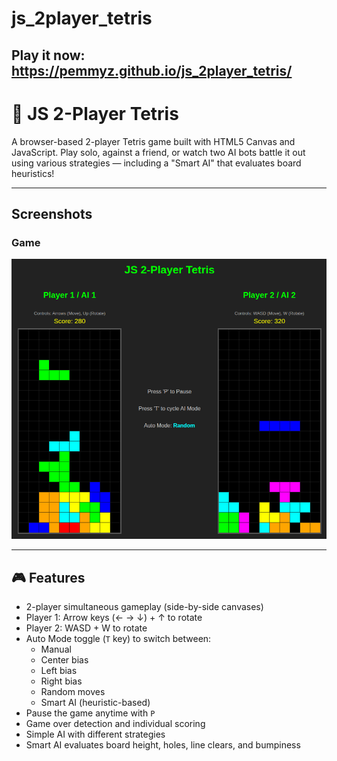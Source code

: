 # js_2player_tetris

## Play it now: https://pemmyz.github.io/js_2player_tetris/


# 🧱 JS 2-Player Tetris

A browser-based 2-player Tetris game built with HTML5 Canvas and JavaScript. Play solo, against a friend, or watch two AI bots battle it out using various strategies — including a "Smart AI" that evaluates board heuristics!

---
## Screenshots

### Game
![Game 1](screenshots/game_1.png)

---

## 🎮 Features

- 2-player simultaneous gameplay (side-by-side canvases)
- Player 1: Arrow keys (← → ↓) + ↑ to rotate
- Player 2: WASD + W to rotate
- Auto Mode toggle (`T` key) to switch between:
  - Manual
  - Center bias
  - Left bias
  - Right bias
  - Random moves
  - Smart AI (heuristic-based)
- Pause the game anytime with `P`
- Game over detection and individual scoring
- Simple AI with different strategies
- Smart AI evaluates board height, holes, line clears, and bumpiness



